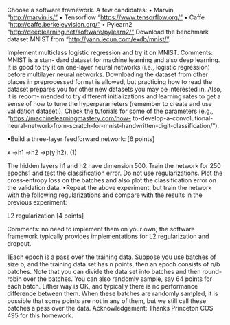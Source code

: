 Choose a software framework. A few candidates:
• Marvin “http://marvin.is/”
• Tensorflow “https://www.tensorflow.org/”
• Caffe “http://caffe.berkeleyvision.org/”
• Pylearn2 “http://deeplearning.net/software/pylearn2/”
Download the benchmark dataset MNIST from “http://yann.lecun.com/exdb/mnist/”.

Implement multiclass logistic regression and try it on MNIST. Comments: MNIST is a stan-
dard dataset for machine learning and also deep learning. It is good to try it on one-layer
neural networks (i.e., logistic regression) before multilayer neural networks. Downloading
the dataset from other places in preprocessed format is allowed, but practicing how to read
the dataset prepares you for other new datasets you may be interested in. Also, it is recom-
mended to try different initializations and learning rates to get a sense of how to tune the
hyperparameters (remember to create and use validation dataset!).
Check the tutorials for some of the parameters (e.g., “https://machinelearningmastery.com/how-
to-develop-a-convolutional-neural-network-from-scratch-for-mnist-handwritten-digit-classification/”).

•Build a three-layer feedforward network: [6 points]

x →h1 →h2 →p(y|h2). (1)

The hidden layers h1 and h2 have dimension 500. Train the network for 250 epochs1
and test the classification error. Do not use regularizations. Plot the cross-entropy loss
on the batches and also plot the classification error on the validation data.
•Repeat the above experiment, but train the network with the following regularizations
and compare with the results in the previous experiment:

L2 regularization [4 points]

Comments: no need to implement them on your own; the software framework typically
provides implementations for L2 regularization and dropout.

1Each epoch is a pass over the training data. Suppose you use batches of size b, and the training data set
has n points, then an epoch consists of n/b batches. Note that you can divide the data set into batches and
then round-robin over the batches. You can also randomly sample, say 64 points for each batch. Either way
is OK, and typically there is no performance difference between them. When these batches are randomly
sampled, it is possible that some points are not in any of them, but we still call these batches a pass over
the data. Acknowledgement: Thanks Princeton COS 495 for this homework.
